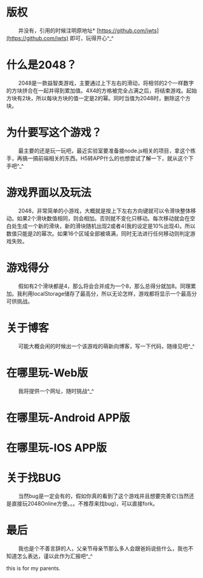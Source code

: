 # 版权
&#160; &#160; &#160; &#160; 并没有，引用的时候注明原地址* [https://github.com/iwts](https://github.com/iwts) 即可，玩得开心^_^

# 什么是2048？
&#160; &#160; &#160; &#160; 2048是一款益智类游戏，主要通过上下左右的滑动，将相邻的2个一样数字的方块拼合在一起并得到累加值。4X4的方格被完全占满之后，将结束游戏。起始方块有2块，所以每块方块的值一定是2的幂。同时当值为2048时，删除这个方块。

# 为什要写这个游戏？
&#160; &#160; &#160; &#160; 最主要的还是玩一玩吧，最近实验室要准备接node.js相关的项目，拿这个练手，再搞一搞前端相关的东西。H5转APP什么的也想尝试了解一下，就从这个下手吧^_^

# 游戏界面以及玩法
&#160; &#160; &#160; &#160; 2048，非常简单的小游戏，大概就是按上下左右方向键就可以令滑块整体移动。如果2个滑块数值相同，则会相加。否则就不变化只移动。每次移动就会在空白处生成一个新的滑块，新的滑块随机出现2或者4(我的设定是10%出现4)。所以数值只能是2的幂次。如果16个区域全部被填满，同时无法进行任何移动则判定游戏失败。

# 游戏得分
&#160; &#160; &#160; &#160; 假如有2个滑块都是4，那么将会合并成为一个8，那么总得分就加8。同理累加。我利用localStorage储存了最高分，所以无论怎样，游戏都将显示一个最高分可供挑战。

# 关于博客
&#160; &#160; &#160; &#160; 可能大概会闲的时候出一个该游戏的萌新向博客，写一下代码，随缘见吧^_^

# 在哪里玩-Web版
&#160; &#160; &#160; &#160; 我将提供一个网址，随时挑战^_^

# 在哪里玩-Android APP版

# 在哪里玩-IOS APP版

# 关于找BUG
&#160; &#160; &#160; &#160; 当然bug是一定会有的，假如你真的看到了这个游戏并且想要完善它(当然还是直接玩2048Online方便。。。不推荐来找bug)，可以直接fork。

# 最后
&#160; &#160; &#160; &#160; 我也是个不善言辞的人，父亲节母亲节那么多人会跟爸妈说些什么，我也不知道怎么表达，谨以此作为汇报吧^_^


this is for my parents.
